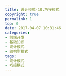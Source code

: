 ```yaml
---
title: 设计模式-10.巧接模式
copyright: true
permalink: 1
top: 0
date: 2017-04-07 10:31:46
categories:
- 前端开发
- 基础知识
- 设计模式
- 结构型模式
tags:
- 设计模式
- 巧接模式
---
```


